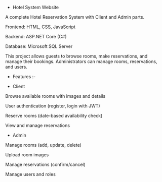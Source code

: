 - Hotel System Website

A complete Hotel Reservation System with Client and Admin parts.

Frontend: HTML, CSS, JavaScript

Backend: ASP.NET Core (C#)

Database: Microsoft SQL Server

This project allows guests to browse rooms, make reservations, and manage their bookings. Administrators can manage rooms, reservations, and users.

- Features :-
  
* Client

Browse available rooms with images and details

User authentication (register, login with JWT)

Reserve rooms (date-based availability check)

View and manage reservations

* Admin

Manage rooms (add, update, delete)

Upload room images

Manage reservations (confirm/cancel)

Manage users and roles

